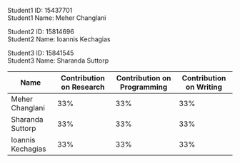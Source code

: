 Student1 ID:  15437701 <br>
Student1 Name: Meher Changlani

Student2 ID: 15814696 <br>
Student2 Name: Ioannis Kechagias

Student3 ID: 15841545 <br>
Student3 Name: Sharanda Suttorp


  
| Name | Contribution on Research | Contribution on Programming | Contribution on Writing |
| -------- | ------- | ------- | ------- |
| Meher Changlani | 33% | 33% | 33% |
| Sharanda Suttorp | 33% | 33% | 33% |
| Ioannis Kechagias  | 33% | 33% | 33% |
